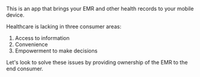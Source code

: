 This is an app that brings your EMR and other health records to your mobile device. 

Healthcare is lacking in three consumer areas:

1. Access to information
2. Convenience
3. Empowerment to make decisions

Let's look to solve these issues by providing ownership of the EMR to the end consumer.
